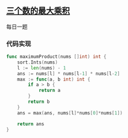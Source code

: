 ## [三个数的最大乘积](https://leetcode-cn.com/problems/maximum-product-of-three-numbers/)

每日一题



### 代码实现

```go
func maximumProduct(nums []int) int {
	sort.Ints(nums)
	l := len(nums) - 1
	ans := nums[l] * nums[l-1] * nums[l-2]
	max := func(a, b int) int {
		if a > b {
			return a
		}
		return b
	}
	ans = max(ans, nums[l]*nums[0]*nums[1])

	return ans
}
```


